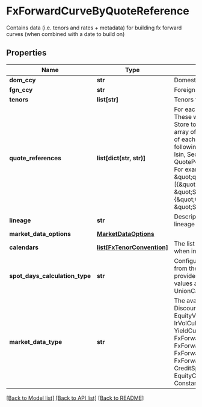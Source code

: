 # FxForwardCurveByQuoteReference

Contains data (i.e. tenors and rates + metadata) for building fx forward curves (when combined with a date to build on)

## Properties
Name | Type | Description | Notes
------------ | ------------- | ------------- | -------------
**dom_ccy** | **str** | Domestic currency of the fx forward | 
**fgn_ccy** | **str** | Foreign currency of the fx forward | 
**tenors** | **list[str]** | Tenors for which the forward rates apply | 
**quote_references** | **list[dict(str, str)]** | For each tenor, a collection of identifiers. These will be looked up in the LUSID Quote Store to resolve the actual rates.  Accepts an array of Dictionary&lt;string, string&gt;. The keys of each dictionary must be chosen from the following enumeration:  [LusidInstrumentId, Isin, Sedol, Cusip, ClientInternal, Figi, RIC, QuotePermId, REDCode, BBGId, ICECode].  For example: &lt;br /&gt;  \&quot;quoteReferences\&quot;: [{\&quot;ClientInternal\&quot;: \&quot;SomeIdentifierForFirstTenor\&quot;},{\&quot;ClientInternal\&quot;: \&quot;SomeIdentifierForSecondTenor\&quot;} | 
**lineage** | **str** | Description of the complex market data&#39;s lineage e.g. &#39;FundAccountant_GreenQuality&#39;. | [optional] 
**market_data_options** | [**MarketDataOptions**](MarketDataOptions.md) |  | [optional] 
**calendars** | [**list[FxTenorConvention]**](FxTenorConvention.md) | The list of conventions that should be used when interpreting tenors as dates. | [optional] 
**spot_days_calculation_type** | **str** | Configures how to calculate the spot date from the build date using the Calendars provided.  Supported string (enumeration) values are: [ SingleCalendar, UnionCalendars ] | [optional] 
**market_data_type** | **str** | The available values are: DiscountFactorCurveData, EquityVolSurfaceData, FxVolSurfaceData, IrVolCubeData, OpaqueMarketData, YieldCurveData, FxForwardCurveData, FxForwardPipsCurveData, FxForwardTenorCurveData, FxForwardTenorPipsCurveData, FxForwardCurveByQuoteReference, CreditSpreadCurveData, EquityCurveByPricesData, ConstantVolatilitySurface | 

[[Back to Model list]](../README.md#documentation-for-models) [[Back to API list]](../README.md#documentation-for-api-endpoints) [[Back to README]](../README.md)


